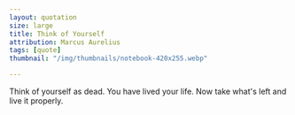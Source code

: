 ```yaml
---
layout: quotation
size: large
title: Think of Yourself
attribution: Marcus Aurelius
tags: [quote]
thumbnail: "/img/thumbnails/notebook-420x255.webp"

---
```


Think of yourself as dead. You have lived your life. Now take what's left and live it properly.
